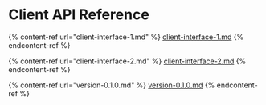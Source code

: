 # Client API Reference

{% content-ref url="client-interface-1.md" %}
[client-interface-1.md](client-interface-1.md)
{% endcontent-ref %}

{% content-ref url="client-interface-2.md" %}
[client-interface-2.md](client-interface-2.md)
{% endcontent-ref %}

{% content-ref url="version-0.1.0.md" %}
[version-0.1.0.md](version-0.1.0.md)
{% endcontent-ref %}
